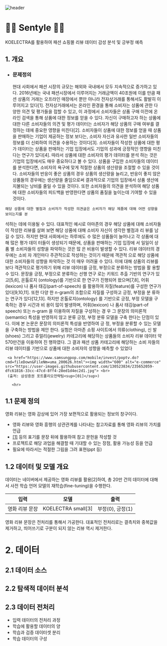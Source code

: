 ![header](https://capsule-render.vercel.app/api?type=waving&color=gradient&height=250&section=header&text=Sentyle&fontSize=80&animation=fadeIn&fontAlignY=35&descSize=15&desc='Sent'iment%20and%20S'tyle'&descAlignY=50&descAlign=43&fontColor=FFFFFF)


# 👟👜 Sentyle 👚👖
KOELECTRA를 활용하여 패션 쇼핑몰 리뷰 데이터 감성 분석 및 긍부정 예측

## 1. 개요

   * ### 문제정의
 
     현대 사회에서 패션 시장의 규모는 해외와 국내에서 모두 지속적으로 증가하고 있다.
     2016년에는 국내 패션시장에서 이루어지는 거래금액이 40조원에 이를 만큼 패션 상품의 거래는 오프라인 매장에서 뿐만 아니라 전자상거래를 통해서도 활발히 이루어지고 있다[1].
     전자상거래에서는 온라인 환경을 통해 소비자는 상품에 관한 다양한 의견 및 평가들을 접할 수 있고, 이 과정에서 소비자들은 상품 구매 이전에 온라인 검색을 통해 상품에 대한 정보를 얻을 수 있다.
     자신이 구매하고자 하는 상품에 대한 다른 소비자들의 의견 및 평가 데이터는 소비자가 해당 상품의 구매 여부를 결정하는 데에 중요한 영향을 미친다[2]. 소비자들이 상품에 대한 정보를 얻을 때 상품을 판매하는 기업이 제공하는 정보 보다는, 소비자 자신과 유사한 일반 소비자들의 정보를 더 신뢰하여 의견을 수용하는 것이다[3]. 소비자들이 작성한 상품에 대한 평가 데이터는 상품을 판매하는 기업 입장에서도 기업의 성과에 긍정적인 영향을 미친다는 연구가 있다[4]. 따라서 상품에 대한 소비자의 평가 데이터를 분석
하는 것은 기업의 입장에서도 매우 중요하다고 볼 수 있다. 상품을 구입한 소비자들의 데이터를 분석한다면, 소비자의 욕구에 맞게 적절한 상품의 생산량을 조절할 수 있을 것이다. 소비자들의 반응이 좋은 상품의 경우 상품의 생산량을 늘리고, 반응이 좋지 않은 상품들의 경우에는 생산량을 줄임으로써 결과적으로 기업의 입장에서 상품 생산에 지불되는 낭비를 줄일 수 있을 것이다. 또한 소비자들의 의견을 분석하여 해당 상품에 대한 소비자들의 피드백을 반영한다면 상품의 품질을 높이는데 기여할 수 있을 것이다.

    해당 상품에 대한 별점과 소비자가 작성한 의견글은 소비자가 해당 제품에 대해 어떤 성향을 보이는지를 분
석하는 데에 이용될 수 있다. 대표적인 예시로 아마존의
경우 해당 상품에 대해 소비자들이 작성한 리뷰를 살펴
보면 해당 상품에 대해 소비자 자신이 생각한 별점과 리
뷰를 남길 수 있다. 하지만 현대 사회에서는 하루에도 수
많은 상품들이 늘어나고 각 상품에 대해 많은 평가 데이
터들이 생성되기 때문에, 상품을 판매하는 기업 입장에
서 일일이 상품 별 소비자들의 성향을 파악하는 것은 많
은 비용이 발생할 수 있다. 리뷰 데이터의 경우에는 소비
자 개인마다 주관적으로 작성하는 것이기 때문에 객관적
으로 해당 상품에 대한 소비자들의 성향을 파악하는 것
이 매우 어려울 수 있다.
이에 대해 상품의 리뷰를 보다 객관적으로 평가하기
위해 리뷰 데이터를 긍정, 부정으로 분류하는 방법을 활
용할 수 있다. 문장을 긍정, 부정으로 분류하는 선행 연구
로는 키워드 추출 기반의 연구가 있고[5,6], 온톨로지
(ontology)를 기반으로 한 연구가 진행되어 왔으며[7,8],
어휘(lexicon) 나 품사 태깅(part-of-speech) 를 활용하여
자질(feature)를 구성한 연구가 있다[9,10,11]. 또한 다양
한 n-gram의 조합으로 자질를 구성하고 긍정, 부정을 분
류하는 연구가 있다[12,13]. 하지만 온톨로지(ontology)
를 기반으로 긍정, 부정 모델을 구축하는 경우 시간과 비
용이 많이 발생하며, 어휘(lexicon) 나 품사 태깅(part-of
speech) 또는 n-gram 을 이용하여 자질을 구성하는 경
우 그 문장의 의미론적(semantic) 특성을 반영하지 않고
분류 긍정, 부정 분류 모델을 구축 한다는 단점이 있다.
이에 본 논문은 문장의 의미론적 특성을 반영하여 긍
정, 부정을 분류할 수 있는 모델을 구축하는 방법을 제안
한다. 실험은 아마존 쇼핑 사이트에서 의류(clothing), 신
발(shoes) 그리고 쥬얼리(jewelry) 카테고리에 해당하는
상품들의 소비자 리뷰 데이터 약 570만건을 이용하여 진
행하였다. 그 결과 패션 상품 카테고리에 해당하는 소비
자들의 리뷰 데이터를 기반으로 상품에 대한 소비자의
성향을 예측할 수 있었다
     
     <a href="https://www.samsungpop.com/mobile/invest/poptv.do?cmd=fileDown&FileNm=uma_200626.html"><img width="600" alt="e-commerce" src="https://user-images.githubusercontent.com/130523834/235652059-dfc61816-33cc-47cd-8ff4-28ed1d4ec2d1.jpg"> <br>
     (출처: 삼성증권 포트폴리오전략팀<sup>[01]</sup>) 
  
       <hr>



## 1.1 문제 정의
영화 리뷰는 영화 감상에 있어 가장 보편적으로 활용되는 정보의 창구이다.
- 영화 리뷰와 영화 흥행의 상관관계를 나타내는 참고자료를 통해 영화 리뷰의 가치를 언급
- [[1]](링크) 등의 표기를 문장 뒤에 활용하여 참고 문헌을 작성할 것
- 프로젝트로 해당 과업을 해결할 때 기대할 수 있는 장점, 활용 가능성 등을 언급
- 필요에 따라서는 적절한 그림을 그려 표현(ppt 등)

## 1.2 데이터 및 모델 개요
데이터는 네이버에서 제공하는 영화 리뷰를 활용[2]하여, 총 20만 건의 데이터에 대해서 사전 학습 언어 모델의 재학습(fine-tuning)을 수행한다.

| 입력 |모델|출력|
|----------|---|---|
| 영화 리뷰 문장 |KOELECTRA small[3]|부정(0), 긍정(1)|

영화 리뷰 문장은 전처리를 통해서 가공한다. 대표적인 전처리로는 결측치와 중복값을 제거하고, 띄어쓰기로 구분이 되지 않는 리뷰 역시 제거한다.

# 2. 데이터
## 2.1 데이터 소스

## 2.2 탐색적 데이터 분석

## 2.3 데이터 전처리
- 입력 데이터의 전처리 과정
- 학습에 활용할 데이터의 양
- 학습과 검증 데이터셋 분리
- 학습 데이터의 구성


